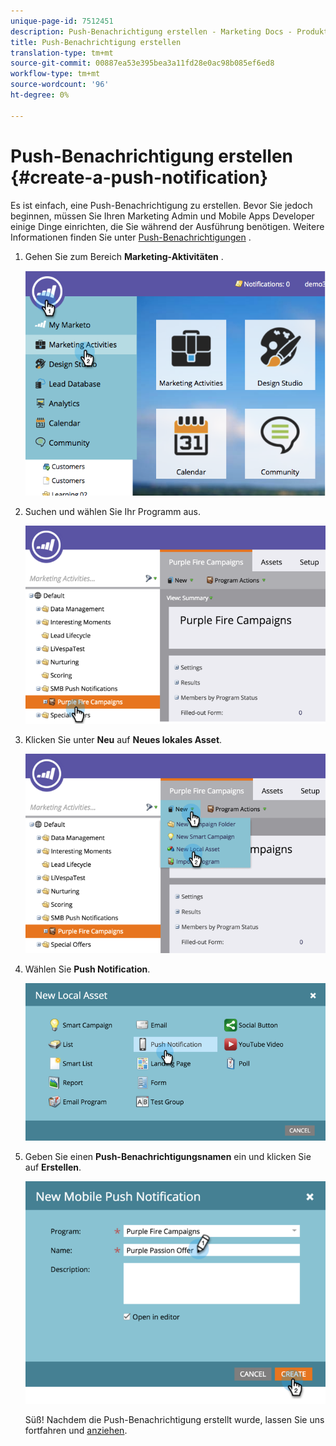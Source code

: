```yaml
---
unique-page-id: 7512451
description: Push-Benachrichtigung erstellen - Marketing Docs - Produktdokumentation
title: Push-Benachrichtigung erstellen
translation-type: tm+mt
source-git-commit: 00887ea53e395bea3a11fd28e0ac98b085ef6ed8
workflow-type: tm+mt
source-wordcount: '96'
ht-degree: 0%

---
```



# Push-Benachrichtigung erstellen {#create-a-push-notification}

Es ist einfach, eine Push-Benachrichtigung zu erstellen. Bevor Sie jedoch beginnen, müssen Sie Ihren Marketing Admin und Mobile Apps Developer einige Dinge einrichten, die Sie während der Ausführung benötigen. Weitere Informationen finden Sie unter [Push-Benachrichtigungen](understanding-push-notifications.md) .

1. Gehen Sie zum Bereich **Marketing-Aktivitäten** .

   ![](assets/image2015-4-22-18-3a46-3a14.png)

1. Suchen und wählen Sie Ihr Programm aus.

   ![](assets/image2015-4-23-13-3a31-3a43.png)

1. Klicken Sie unter **Neu** auf **Neues lokales Asset**.

   ![](assets/image2015-4-23-13-3a33-3a20.png)

1. Wählen Sie **Push Notification**.

   ![](assets/image2015-4-23-13-3a35-3a6.png)

1. Geben Sie einen **Push-Benachrichtigungsnamen** ein und klicken Sie auf **Erstellen**.

   ![](assets/image2015-4-23-13-3a36-3a56.png)

   Süß! Nachdem die Push-Benachrichtigung erstellt wurde, lassen Sie uns fortfahren und [anziehen](configure-mobile-push-notification.md).

